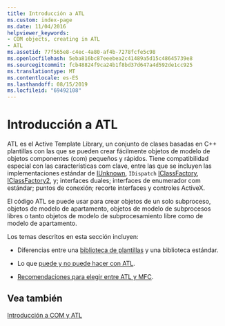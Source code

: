 ```yaml
---
title: Introducción a ATL
ms.custom: index-page
ms.date: 11/04/2016
helpviewer_keywords:
- COM objects, creating in ATL
- ATL
ms.assetid: 77f565e8-c4ec-4a80-af4b-7278fcfe5c98
ms.openlocfilehash: 5eba816bc87eeebea2c41489a5d15c48645739e8
ms.sourcegitcommit: fcb48824f9ca24b1f8bd37d647a4d592de1cc925
ms.translationtype: MT
ms.contentlocale: es-ES
ms.lasthandoff: 08/15/2019
ms.locfileid: "69492108"
---
```

# <a name="introduction-to-atl"></a>Introducción a ATL

ATL es el Active Template Library, un conjunto de clases basadas en C++ plantillas con las que se pueden crear fácilmente objetos de modelo de objetos componentes (com) pequeños y rápidos. Tiene compatibilidad especial con las características com clave, entre las que se incluyen las implementaciones estándar de [IUnknown](/windows/win32/api/unknwn/nn-unknwn-iunknown), `IDispatch` [IClassFactory](/windows/win32/api/unknwnbase/nn-unknwnbase-iclassfactory), [IClassFactory2](/windows/win32/api/ocidl/nn-ocidl-iclassfactory2), y; interfaces duales; interfaces de enumerador com estándar; puntos de conexión; recorte interfaces y controles ActiveX.

El código ATL se puede usar para crear objetos de un solo subproceso, objetos de modelo de apartamento, objetos de modelo de subprocesos libres o tanto objetos de modelo de subprocesamiento libre como de modelo de apartamento.

Los temas descritos en esta sección incluyen:

- Diferencias entre una [biblioteca de plantillas](../atl/using-a-template-library.md) y una biblioteca estándar.

- Lo que [puede y no puede hacer con ATL](../atl/scope-of-atl.md).

- [Recomendaciones para elegir entre ATL y MFC](../atl/recommendations-for-choosing-between-atl-and-mfc.md).

## <a name="see-also"></a>Vea también

[Introducción a COM y ATL](../atl/introduction-to-com-and-atl.md)
